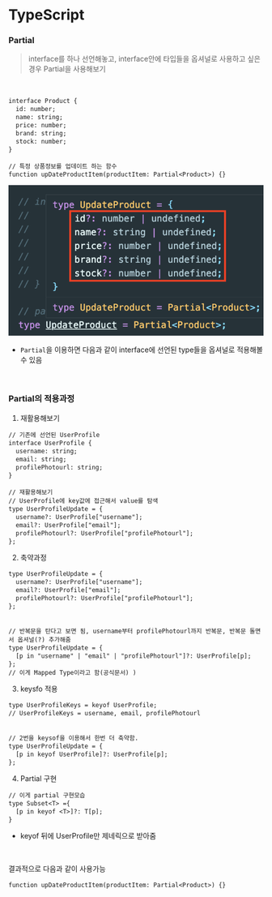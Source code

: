 # TypeScript

### Partial

> interface를 하나 선언해놓고, interface안에 타입들을 옵셔널로 사용하고 싶은 경우 Partial을 사용해보기

<br>

```TSX
interface Product {
  id: number;
  name: string;
  price: number;
  brand: string;
  stock: number;
}

// 특정 상품정보를 업데이트 하는 함수
function upDateProductItem(productItem: Partial<Product>) {}
```

![Partial적용](../screen/Partial.png)

- `Partial`을 이용하면 다음과 같이 interface에 선언된 type들을 옵셔널로 적용해볼 수 있음

<br>

### Partial의 적용과정

1. 재활용해보기

```TSX
// 기존에 선언된 UserProfile
interface UserProfile {
  username: string;
  email: string;
  profilePhotourl: string;
}

// 재활용해보기
// UserProfile에 key값에 접근해서 value를 탐색
type UserProfileUpdate = {
  username?: UserProfile["username"];
  email?: UserProfile["email"];
  profilePhotourl?: UserProfile["profilePhotourl"];
};
```

2. 축약과정

```TSX
type UserProfileUpdate = {
  username?: UserProfile["username"];
  email?: UserProfile["email"];
  profilePhotourl?: UserProfile["profilePhotourl"];
};


// 반복문을 탄다고 보면 됨, username부터 profilePhotourl까지 반복문, 반복문 돌면서 옵셔널(?) 추가해줌
type UserProfileUpdate = {
  [p in "username" | "email" | "profilePhotourl"]?: UserProfile[p];
};
// 이게 Mapped Type이라고 함(공식문서) )
```

3. keysfo 적용

```TSX
type UserProfileKeys = keyof UserProfile;
// UserProfileKeys = username, email, profilePhotourl


// 2번을 keysof을 이용해서 한번 더 축약함.
type UserProfileUpdate = {
  [p in keyof UserProfile]?: UserProfile[p];
};
```

4. Partial 구현

```TSX
// 이게 partial 구현모습
type Subset<T> ={
  [p in keyof <T>]?: T[p];
}
```

- keyof 뒤에 UserProfile만 제네릭으로 받아줌

<br>

결과적으로 다음과 같이 사용가능

```TSX
function upDateProductItem(productItem: Partial<Product>) {}
```
